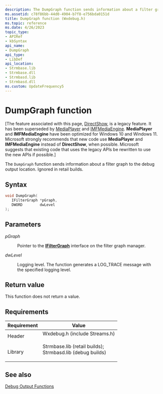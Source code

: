 ```yaml
---
description: The DumpGraph function sends information about a filter graph to the debug output location. Ignored in retail builds.
ms.assetid: c78f86bb-44d0-4904-b7f8-e756bda0151d
title: DumpGraph function (Wxdebug.h)
ms.topic: reference
ms.date: 4/26/2023
topic_type: 
- APIRef
- kbSyntax
api_name: 
- DumpGraph
api_type: 
- LibDef
api_location: 
- Strmbase.lib
- Strmbase.dll
- Strmbasd.lib
- Strmbasd.dll
ms.custom: UpdateFrequency5
---
```


# DumpGraph function

\[The feature associated with this page, [DirectShow](/windows/win32/directshow/directshow), is a legacy feature. It has been superseded by [MediaPlayer](/uwp/api/Windows.Media.Playback.MediaPlayer) and [IMFMediaEngine](/windows/win32/api/mfmediaengine/nn-mfmediaengine-imfmediaengine). **MediaPlayer** and **IMFMediaEngine** have been optimized for Windows 10 and Windows 11. Microsoft strongly recommends that new code use **MediaPlayer** and **IMFMediaEngine** instead of **DirectShow**, when possible. Microsoft suggests that existing code that uses the legacy APIs be rewritten to use the new APIs if possible.\]

The `DumpGraph` function sends information about a filter graph to the debug output location. Ignored in retail builds.

## Syntax


```C++
void DumpGraph(
   IFilterGraph *pGraph,
   DWORD        dwLevel
);
```



## Parameters

<dl> <dt>

*pGraph* 
</dt> <dd>

Pointer to the [**IFilterGraph**](/windows/desktop/api/Strmif/nn-strmif-ifiltergraph) interface on the filter graph manager.

</dd> <dt>

*dwLevel* 
</dt> <dd>

Logging level. The function generates a LOG\_TRACE message with the specified logging level.

</dd> </dl>

## Return value

This function does not return a value.

## Requirements



| Requirement | Value |
|--------------------|--------------------------------------------------------------------------------------------------------------------------------------------------------------------------------------------|
| Header<br/>  | <dl> <dt>Wxdebug.h (include Streams.h)</dt> </dl>                                                                                   |
| Library<br/> | <dl> <dt>Strmbase.lib (retail builds); </dt> <dt>Strmbasd.lib (debug builds)</dt> </dl> |



## See also

<dl> <dt>

[Debug Output Functions](debug-output-functions.md)
</dt> </dl>

 

 




